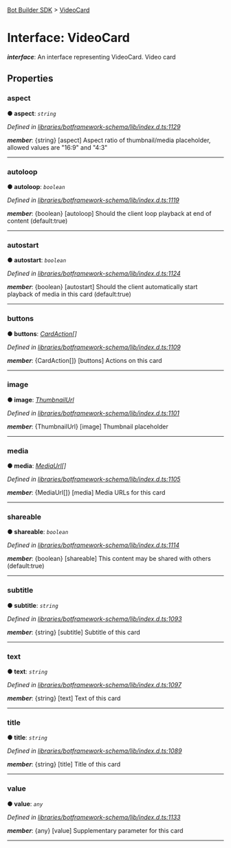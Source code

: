 [Bot Builder SDK](../README.md) > [VideoCard](../interfaces/botbuilder.videocard.md)



# Interface: VideoCard

*__interface__*: An interface representing VideoCard. Video card



## Properties
<a id="aspect"></a>

###  aspect

**●  aspect**:  *`string`* 

*Defined in [libraries/botframework-schema/lib/index.d.ts:1129](https://github.com/Microsoft/botbuilder-js/blob/c748a95/libraries/botframework-schema/lib/index.d.ts#L1129)*


*__member__*: {string} [aspect] Aspect ratio of thumbnail/media placeholder, allowed values are "16:9" and "4:3"





___

<a id="autoloop"></a>

###  autoloop

**●  autoloop**:  *`boolean`* 

*Defined in [libraries/botframework-schema/lib/index.d.ts:1119](https://github.com/Microsoft/botbuilder-js/blob/c748a95/libraries/botframework-schema/lib/index.d.ts#L1119)*


*__member__*: {boolean} [autoloop] Should the client loop playback at end of content (default:true)





___

<a id="autostart"></a>

###  autostart

**●  autostart**:  *`boolean`* 

*Defined in [libraries/botframework-schema/lib/index.d.ts:1124](https://github.com/Microsoft/botbuilder-js/blob/c748a95/libraries/botframework-schema/lib/index.d.ts#L1124)*


*__member__*: {boolean} [autostart] Should the client automatically start playback of media in this card (default:true)





___

<a id="buttons"></a>

###  buttons

**●  buttons**:  *[CardAction](botbuilder.cardaction.md)[]* 

*Defined in [libraries/botframework-schema/lib/index.d.ts:1109](https://github.com/Microsoft/botbuilder-js/blob/c748a95/libraries/botframework-schema/lib/index.d.ts#L1109)*


*__member__*: {CardAction[]} [buttons] Actions on this card





___

<a id="image"></a>

###  image

**●  image**:  *[ThumbnailUrl](botbuilder.thumbnailurl.md)* 

*Defined in [libraries/botframework-schema/lib/index.d.ts:1101](https://github.com/Microsoft/botbuilder-js/blob/c748a95/libraries/botframework-schema/lib/index.d.ts#L1101)*


*__member__*: {ThumbnailUrl} [image] Thumbnail placeholder





___

<a id="media"></a>

###  media

**●  media**:  *[MediaUrl](botbuilder.mediaurl.md)[]* 

*Defined in [libraries/botframework-schema/lib/index.d.ts:1105](https://github.com/Microsoft/botbuilder-js/blob/c748a95/libraries/botframework-schema/lib/index.d.ts#L1105)*


*__member__*: {MediaUrl[]} [media] Media URLs for this card





___

<a id="shareable"></a>

###  shareable

**●  shareable**:  *`boolean`* 

*Defined in [libraries/botframework-schema/lib/index.d.ts:1114](https://github.com/Microsoft/botbuilder-js/blob/c748a95/libraries/botframework-schema/lib/index.d.ts#L1114)*


*__member__*: {boolean} [shareable] This content may be shared with others (default:true)





___

<a id="subtitle"></a>

###  subtitle

**●  subtitle**:  *`string`* 

*Defined in [libraries/botframework-schema/lib/index.d.ts:1093](https://github.com/Microsoft/botbuilder-js/blob/c748a95/libraries/botframework-schema/lib/index.d.ts#L1093)*


*__member__*: {string} [subtitle] Subtitle of this card





___

<a id="text"></a>

###  text

**●  text**:  *`string`* 

*Defined in [libraries/botframework-schema/lib/index.d.ts:1097](https://github.com/Microsoft/botbuilder-js/blob/c748a95/libraries/botframework-schema/lib/index.d.ts#L1097)*


*__member__*: {string} [text] Text of this card





___

<a id="title"></a>

###  title

**●  title**:  *`string`* 

*Defined in [libraries/botframework-schema/lib/index.d.ts:1089](https://github.com/Microsoft/botbuilder-js/blob/c748a95/libraries/botframework-schema/lib/index.d.ts#L1089)*


*__member__*: {string} [title] Title of this card





___

<a id="value"></a>

###  value

**●  value**:  *`any`* 

*Defined in [libraries/botframework-schema/lib/index.d.ts:1133](https://github.com/Microsoft/botbuilder-js/blob/c748a95/libraries/botframework-schema/lib/index.d.ts#L1133)*


*__member__*: {any} [value] Supplementary parameter for this card





___


